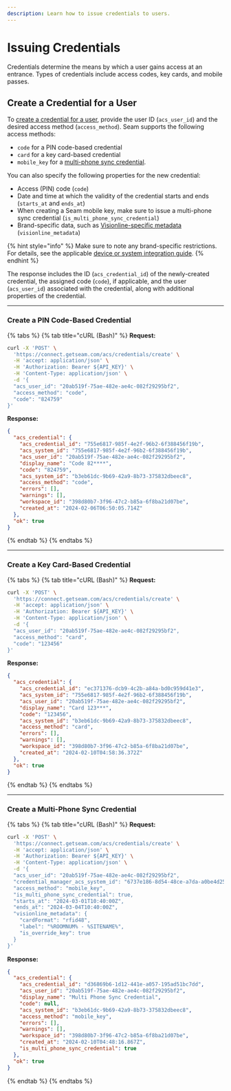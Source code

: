 ```yaml
---
description: Learn how to issue credentials to users.
---
```


# Issuing Credentials

Credentials determine the means by which a user gains access at an entrance. Types of credentials include access codes, key cards, and mobile passes.

## Create a Credential for a User

To [create a credential for a user](../../api-clients/access-control-systems/credentials/create-credential-for-user.md), provide the user ID (`acs_user_id`) and the desired access method (`access_method`). Seam supports the following access methods:

* `code` for a PIN code-based credential
* `card` for a key card-based credential
* `mobile_key` for a [multi-phone sync credential](../mobile-access-in-development/issuing-mobile-credentials-from-an-access-control-system.md#what-are-multi-phone-sync-credentials).

You can also specify the following properties for the new credential:

* Access (PIN) code (`code`)
* Date and time at which the validity of the credential starts and ends (`starts_at` and `ends_at`)
* When creating a Seam mobile key, make sure to issue a multi-phone sync credential (`is_multi_phone_sync_credential`)
* Brand-specific data, such as [Visionline-specific metadata](../../device-and-system-integration-guides/assa-abloy-visionline-access-control-system-in-development/visionline-credential-metadata.md) (`visionline_metadata`)

{% hint style="info" %}
Make sure to note any brand-specific restrictions. For details, see the applicable [device or system integration guide](broken-reference).
{% endhint %}

The response includes the ID (`acs_credential_id`) of the newly-created credential, the assigned code (`code`), if applicable, and the user (`acs_user_id`) associated with the credential, along with additional properties of the credential.

***

### Create a PIN Code-Based Credential

{% tabs %}
{% tab title="cURL (Bash)" %}
**Request:**

```bash
curl -X 'POST' \
  'https://connect.getseam.com/acs/credentials/create' \
  -H 'accept: application/json' \
  -H 'Authorization: Bearer ${API_KEY}' \
  -H 'Content-Type: application/json' \
  -d '{
  "acs_user_id": "20ab519f-75ae-482e-ae4c-082f29295bf2",
  "access_method": "code",
  "code": "824759"
}'
```

**Response:**

```json
{
  "acs_credential": {
    "acs_credential_id": "755e6817-985f-4e2f-96b2-6f388456f19b",
    "acs_system_id": "755e6817-985f-4e2f-96b2-6f388456f19b",
    "acs_user_id": "20ab519f-75ae-482e-ae4c-082f29295bf2",
    "display_name": "Code 82****",
    "code": "824759",
    "acs_system_id": "b3eb61dc-9b69-42a9-8b73-375832dbeec8",
    "access_method": "code",
    "errors": [],
    "warnings": [],
    "workspace_id": "398d80b7-3f96-47c2-b85a-6f8ba21d07be",
    "created_at": "2024-02-06T06:50:05.714Z"
  },
  "ok": true
}
```
{% endtab %}
{% endtabs %}

***

### Create a Key Card-Based Credential

{% tabs %}
{% tab title="cURL (Bash)" %}
**Request:**

```bash
curl -X 'POST' \
  'https://connect.getseam.com/acs/credentials/create' \
  -H 'accept: application/json' \
  -H 'Authorization: Bearer ${API_KEY}' \
  -H 'Content-Type: application/json' \
  -d '{
  "acs_user_id": "20ab519f-75ae-482e-ae4c-082f29295bf2",
  "access_method": "card",
  "code": "123456"
}'
```

**Response:**

```json
{
  "acs_credential": {
    "acs_credential_id": "ec371376-dcb9-4c2b-a84a-bd0c959d41e3",
    "acs_system_id": "755e6817-985f-4e2f-96b2-6f388456f19b",
    "acs_user_id": "20ab519f-75ae-482e-ae4c-082f29295bf2",
    "display_name": "Card 123***",
    "code": "123456",
    "acs_system_id": "b3eb61dc-9b69-42a9-8b73-375832dbeec8",
    "access_method": "card",
    "errors": [],
    "warnings": [],
    "workspace_id": "398d80b7-3f96-47c2-b85a-6f8ba21d07be",
    "created_at": "2024-02-10T04:58:36.372Z"
  },
  "ok": true
}
```
{% endtab %}
{% endtabs %}

***

### Create a Multi-Phone Sync Credential

{% tabs %}
{% tab title="cURL (Bash)" %}
**Request:**

```bash
curl -X 'POST' \
  'https://connect.getseam.com/acs/credentials/create' \
  -H 'accept: application/json' \
  -H 'Authorization: Bearer ${API_KEY}' \
  -H 'Content-Type: application/json' \
  -d '{
  "acs_user_id": "20ab519f-75ae-482e-ae4c-082f29295bf2",
  "credential_manager_acs_system_id": "6737e186-8d54-48ce-a7da-a0be4d252172",
  "access_method": "mobile_key",
  "is_multi_phone_sync_credential": true,
  "starts_at": "2024-03-01T10:40:00Z",
  "ends_at": "2024-03-04T10:40:00Z",
  "visionline_metadata": {
    "cardFormat": "rfid48",
    "label": "%ROOMNUM% - %SITENAME%",
    "is_override_key": true
  }
}'
```

**Response:**

```json
{
  "acs_credential": {
    "acs_credential_id": "d36869b6-1d12-441e-a057-195ad51bc7dd",
    "acs_user_id": "20ab519f-75ae-482e-ae4c-082f29295bf2",
    "display_name": "Multi Phone Sync Credential",
    "code": null,
    "acs_system_id": "b3eb61dc-9b69-42a9-8b73-375832dbeec8",
    "access_method": "mobile_key",
    "errors": [],
    "warnings": [],
    "workspace_id": "398d80b7-3f96-47c2-b85a-6f8ba21d07be",
    "created_at": "2024-02-10T04:48:16.867Z",
    "is_multi_phone_sync_credential": true
  },
  "ok": true
}
```
{% endtab %}
{% endtabs %}
